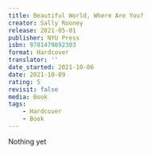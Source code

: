 ```yaml
---
title: Beautiful World, Where Are You?
creator: Sally Rooney
release: 2021-05-01
publisher: NYU Press
isbn: 9781479892303
format: Hardcover
translator: ''
date_started: 2021-10-06
date: 2021-10-09
rating: 5
revisit: false
media: Book
tags:
    - Hardcover
    - Book
---
```


Nothing yet
